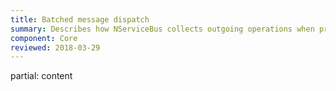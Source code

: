 ```yaml
---
title: Batched message dispatch
summary: Describes how NServiceBus collects outgoing operations when processing message in order to dispatch them more efficiently.
component: Core
reviewed: 2018-03-29
---
```


partial: content
